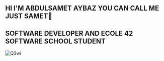 ## HI I'M ABDULSAMET AYBAZ YOU CAN CALL ME JUST SAMET👋
## SOFTWARE DEVELOPER AND ECOLE 42 SOFTWARE SCHOOL STUDENT

![Q3wi](https://user-images.githubusercontent.com/87485705/217026846-9c8c250d-6bc6-4d38-8948-a36d283b7845.gif)
<!--
**sametaybaz/sametaybaz** is a ✨ _special_ ✨ repository because its `README.md` (this file) appears on your GitHub profile.

Here are some ideas to get you started:

- 🔭 I’m currently working on ...
- 🌱 I’m currently learning ...
- 👯 I’m looking to collaborate on ...
- 🤔 I’m looking for help with ...
- 💬 Ask me about ...
- 📫 How to reach me: ...
- 😄 Pronouns: ...
- ⚡ Fun fact: ...
-->
